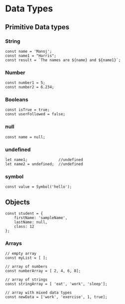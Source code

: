# Data Types

## Primitive Data types

### String
```
const name = 'Manoj';
const name1 = "Harris";
const result = `The names are ${name} and ${name1}`;
```
### Number
```
const number1 = 5;
const number2 = 6.234;
```
### Booleans
```
const isTrue = true;
const userFollowed = false;
```
### null
```
const name = null;
```
### undefined
```
let name1;              //undefined
let name2 = undefined;  //undefined
```
### symbol
```
const value = Symbol('hello');
```

## Objects
```
const student = {
    firstName: 'sampleName',
    lastName: null,
    class: 12
};
```

### Arrays
```
// empty array
const myList = [ ];

// array of numbers
const numberArray = [ 2, 4, 6, 8];

// array of strings
const stringArray = [ 'eat', 'work', 'sleep'];

// array with mixed data types
const newData = ['work', 'exercise', 1, true];
```
